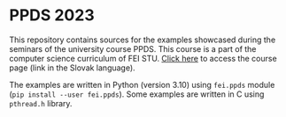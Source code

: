 # PPDS 2023

This repository contains sources for the examples showcased during the seminars of the university course PPDS. This course is a part of the computer science curriculum of FEI STU. [Click here](https://uim.fei.stuba.sk/predmet/i-ppds/) to access the course page (link in the Slovak language).

The examples are written in Python (version 3.10) using `fei.ppds` module (`pip install --user fei.ppds`). Some examples are written in C using `pthread.h` library.
